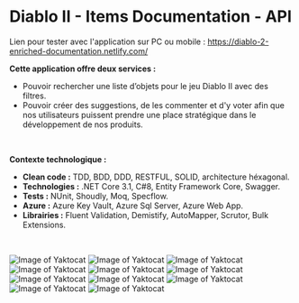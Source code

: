 # Diablo II - Items Documentation - API

Lien pour tester avec l'application sur PC ou mobile : https://diablo-2-enriched-documentation.netlify.com/
</br>

__Cette application offre deux services :__
- Pouvoir rechercher une liste d’objets pour le jeu Diablo II avec des filtres.
- Pouvoir créer des suggestions, de les commenter et d'y voter afin que nos utilisateurs puissent prendre une place stratégique dans le développement de nos produits.
</br>

__Contexte technologique :__
- __Clean code :__ TDD, BDD, DDD, RESTFUL, SOLID, architecture héxagonal.
- __Technologies :__ .NET Core 3.1, C#8, Entity Framework Core, Swagger.
- __Tests :__ NUnit, Shoudly, Moq, Specflow.
- __Azure :__ Azure Key Vault, Azure Sql Server, Azure Web App.
- __Librairies :__ Fluent Validation, Demistify, AutoMapper, Scrutor, Bulk Extensions.
</br>

![Image of Yaktocat](https://imgur.com/NE1abk7.png)
![Image of Yaktocat](https://imgur.com/YcfceVE.png)
![Image of Yaktocat](https://imgur.com/BG6kGJJ.png)
![Image of Yaktocat](https://imgur.com/6xIDc51.png)
![Image of Yaktocat](https://imgur.com/RS6LIZP.png)
![Image of Yaktocat](https://imgur.com/BE4KDZI.png)
![Image of Yaktocat](https://imgur.com/D79YeZs.png)
![Image of Yaktocat](https://imgur.com/Vb7z4oE.png)
![Image of Yaktocat](https://imgur.com/V6KM3Gq.png)
![Image of Yaktocat](https://imgur.com/eAGkKb1.png)
![Image of Yaktocat](https://imgur.com/Q7zQnzJ.png)
